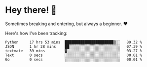 # Hey there! 👋
Sometimes breaking and entering, but always a beginner. ❤️

Here's how I've been tracking:
<!--START_SECTION:waka-->

```text
Python     17 hrs 53 mins  ██████████████████████▒░░   89.32 %
JSON       1 hr 28 mins    ██░░░░░░░░░░░░░░░░░░░░░░░   07.39 %
textmate   39 mins         ▓░░░░░░░░░░░░░░░░░░░░░░░░   03.27 %
Text       0 secs          ░░░░░░░░░░░░░░░░░░░░░░░░░   00.01 %
Go         0 secs          ░░░░░░░░░░░░░░░░░░░░░░░░░   00.01 %
```

<!--END_SECTION:waka-->
